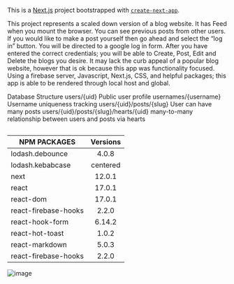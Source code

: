 This is a [Next.js](https://nextjs.org/) project bootstrapped with [`create-next-app`](https://github.com/vercel/next.js/tree/canary/packages/create-next-app).

 
This project represents a scaled down version of a blog website. It has Feed when you mount the browser. You can see previous posts from other users. If you would like to make a post yourself then go ahead and select the “log in” button. You will be directed to a google log in form. After you have entered the correct credentials; you will be able to Create, Post, Edit and Delete the blogs you desire. It may lack the curb appeal of a popular blog website, however that is ok because this app was functionality focused. Using a firebase server, Javascript, Next.js, CSS, and helpful packages; this app is able to be rendered through local host and global. 

Database Structure
users/{uid} Public user profile
usernames/{username} Username uniqueness tracking
users/{uid}/posts/{slug} User can have many posts
users/{uid}/posts/{slug}/hearts/{uid} many-to-many relationship between users and posts via hearts
## 

| NPM PACKAGES | Versions | 
| ------------- |:-------------:| 
| lodash.debounce | 4.0.8 | 
| lodash.kebabcase | centered |
| next | 12.0.1 | 
| react | 17.0.1 |
| react-dom | 17.0.1 |
| react-firebase-hooks | 2.2.0 |
| react-hook-form | 6.14.2 |
| react-hot-toast | 1.0.2 |
| react-markdown | 5.0.3 |
| react-firebase-hooks | 2.2.0 |

![image](https://media.giphy.com/media/V48T5oWs3agg0/giphy.gif)

